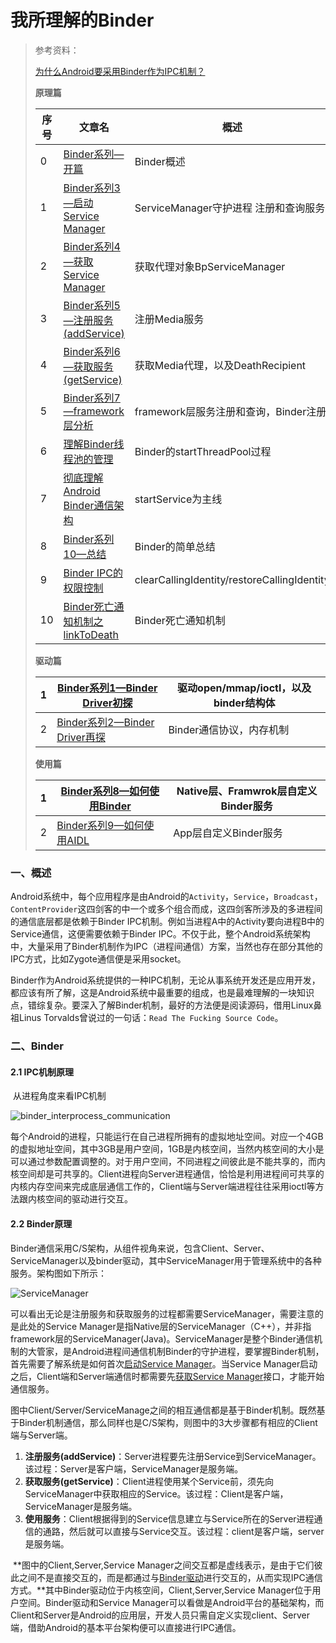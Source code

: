 # 我所理解的Binder

> 参考资料：
>
> [为什么Android要采用Binder作为IPC机制？](https://www.zhihu.com/question/39440766/answer/89210950)
>
> **原理篇**
>
> | 序号 | 文章名                                                       | 概述                                        |
> | ---- | ------------------------------------------------------------ | ------------------------------------------- |
> | 0    | [Binder系列—开篇](http://gityuan.com/2015/10/31/binder-prepare/) | Binder概述                                  |
> | 1    | [Binder系列3—启动Service Manager](http://gityuan.com/2015/11/07/binder-start-sm/) | ServiceManager守护进程 注册和查询服务       |
> | 2    | [Binder系列4—获取Service Manager](http://gityuan.com/2015/11/08/binder-get-sm/) | 获取代理对象BpServiceManager                |
> | 3    | [Binder系列5—注册服务(addService)](http://gityuan.com/2015/11/14/binder-add-service/) | 注册Media服务                               |
> | 4    | [Binder系列6—获取服务(getService)](http://gityuan.com/2015/11/15/binder-get-service/) | 获取Media代理，以及DeathRecipient           |
> | 5    | [Binder系列7—framework层分析](http://gityuan.com/2015/11/21/binder-framework/) | framework层服务注册和查询，Binder注册       |
> | 6    | [理解Binder线程池的管理](http://gityuan.com/2016/10/29/binder-thread-pool/) | Binder的startThreadPool过程                 |
> | 7    | [彻底理解Android Binder通信架构](http://gityuan.com/2016/09/04/binder-start-service/) | startService为主线                          |
> | 8    | [Binder系列10—总结](http://gityuan.com/2015/11/28/binder-summary/) | Binder的简单总结                            |
> | 9    | [Binder IPC的权限控制](http://gityuan.com/2016/03/05/binder-clearCallingIdentity/) | clearCallingIdentity/restoreCallingIdentity |
> | 10   | [Binder死亡通知机制之linkToDeath](http://gityuan.com/2016/10/03/binder_linktodeath/) | Binder死亡通知机制                          |
>
> **驱动篇**
>
> | 1    | [Binder系列1—Binder Driver初探](http://gityuan.com/2015/11/01/binder-driver/) | 驱动open/mmap/ioctl，以及binder结构体 |
> | ---- | ------------------------------------------------------------ | ------------------------------------- |
> | 2    | [Binder系列2—Binder Driver再探](http://gityuan.com/2015/11/02/binder-driver-2/) | Binder通信协议，内存机制              |
>
> **使用篇**
>
> | 1    | [Binder系列8—如何使用Binder](http://gityuan.com/2015/11/22/binder-use/) | Native层、Framwrok层自定义Binder服务 |
> | ---- | ------------------------------------------------------------ | ------------------------------------ |
> | 2    | [Binder系列9—如何使用AIDL](http://gityuan.com/2015/11/23/binder-aidl/) | App层自定义Binder服务                |

### 一、概述

​	Android系统中，每个应用程序是由Android的`Activity`，`Service`，`Broadcast`，`ContentProvider`这四剑客的中一个或多个组合而成，这四剑客所涉及的多进程间的通信底层都是依赖于Binder IPC机制。例如当进程A中的Activity要向进程B中的Service通信，这便需要依赖于Binder IPC。不仅于此，整个Android系统架构中，大量采用了Binder机制作为IPC（进程间通信）方案，当然也存在部分其他的IPC方式，比如Zygote通信便是采用socket。

​	Binder作为Android系统提供的一种IPC机制，无论从事系统开发还是应用开发，都应该有所了解，这是Android系统中最重要的组成，也是最难理解的一块知识点，错综复杂。要深入了解Binder机制，最好的方法便是阅读源码，借用Linux鼻祖Linus Torvalds曾说过的一句话：`Read The Fucking Source Code`。

### 二、Binder

#### 2.1 IPC机制原理

​	从进程角度来看IPC机制

![binder_interprocess_communication](http://gityuan.com/images/binder/prepare/binder_interprocess_communication.png)

​	每个Android的进程，只能运行在自己进程所拥有的虚拟地址空间。对应一个4GB的虚拟地址空间，其中3GB是用户空间，1GB是内核空间，当然内核空间的大小是可以通过参数配置调整的。对于用户空间，不同进程之间彼此是不能共享的，而内核空间却是可共享的。Client进程向Server进程通信，恰恰是利用进程间可共享的内核内存空间来完成底层通信工作的，Client端与Server端进程往往采用ioctl等方法跟内核空间的驱动进行交互。

#### 2.2 Binder原理

​	Binder通信采用C/S架构，从组件视角来说，包含Client、Server、ServiceManager以及binder驱动，其中ServiceManager用于管理系统中的各种服务。架构图如下所示：

![ServiceManager](http://gityuan.com/images/binder/prepare/IPC-Binder.jpg)

​	可以看出无论是注册服务和获取服务的过程都需要ServiceManager，需要注意的是此处的Service Manager是指Native层的ServiceManager（C++），并非指framework层的ServiceManager(Java)。ServiceManager是整个Binder通信机制的大管家，是Android进程间通信机制Binder的守护进程，要掌握Binder机制，首先需要了解系统是如何首次[启动Service Manager](http://gityuan.com/2015/11/07/binder-start-sm/)。当Service Manager启动之后，Client端和Server端通信时都需要先[获取Service Manager](http://gityuan.com/2015/11/08/binder-get-sm/)接口，才能开始通信服务。

​	图中Client/Server/ServiceManage之间的相互通信都是基于Binder机制。既然基于Binder机制通信，那么同样也是C/S架构，则图中的3大步骤都有相应的Client端与Server端。

1. **注册服务(addService)**：Server进程要先注册Service到ServiceManager。该过程：Server是客户端，ServiceManager是服务端。
2. **获取服务(getService)**：Client进程使用某个Service前，须先向ServiceManager中获取相应的Service。该过程：Client是客户端，ServiceManager是服务端。
3. **使用服务**：Client根据得到的Service信息建立与Service所在的Server进程通信的通路，然后就可以直接与Service交互。该过程：client是客户端，server是服务端。

​        **图中的Client,Server,Service Manager之间交互都是虚线表示，是由于它们彼此之间不是直接交互的，而是都通过与[Binder驱动](http://gityuan.com/2015/11/01/binder-driver/)进行交互的，从而实现IPC通信方式。**其中Binder驱动位于内核空间，Client,Server,Service Manager位于用户空间。Binder驱动和Service Manager可以看做是Android平台的基础架构，而Client和Server是Android的应用层，开发人员只需自定义实现client、Server端，借助Android的基本平台架构便可以直接进行IPC通信。